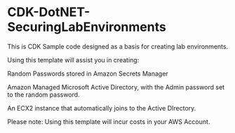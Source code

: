 # CDK-DotNET-SecuringLabEnvironments
This is CDK Sample code designed as a basis for creating lab environments.

Using this template will assist you in creating:

Random Passwords stored in Amazon Secrets Manager

Amazon Managed Microsoft Active Directory, with the Admin password set to the random password.

An ECX2 instance that automatically joins to the Active DIrectory.

Please note:
Using this template will incur costs in your AWS Account. 
